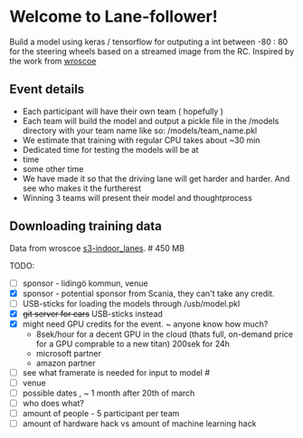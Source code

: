 # Welcome to Lane-follower!
Build a model using keras / tensorflow for outputing a int between -80 : 80 for the steering wheels 
based on a streamed image from the RC. Inspired by the work from
[wroscoe](https://wroscoe.github.io/keras-lane-following-autopilot.html)

## Event details
* Each participant will have their own team ( hopefully )
* Each team will build the model and output a pickle file in the /models directory with your team name like so: /models/team_name.pkl
* We estimate that training with regular CPU takes about ~30 min
* Dedicated time for testing the models will be at
 * time
 * some other time
* We have made it so that the driving lane will get harder and harder. And see who makes it the furtherest
* Winning 3 teams will present their model and thoughtprocess

## Downloading training data
Data from wroscoe [s3-indoor_lanes](https://s3.amazonaws.com/donkey_resources/indoor_lanes.pkl). # 450 MB

TODO:
- [ ] sponsor - lidingö kommun, venue
- [x] sponsor - potential sponsor from Scania, they can't take any credit.
- [ ] USB-sticks for loading the models through /usb/model.pkl 
- [x] ~~git server for cars~~ USB-sticks instead
- [x] might need GPU credits for the event. ~ anyone know how much?
  - 8sek/hour for a decent GPU in the cloud (thats full, on-demand price for a GPU comprable to a new titan) 200sek for 24h
  - microsoft partner
  - amazon partner
- [ ] see what framerate is needed for input to model # 
- [ ] venue
- [ ] possible dates , ~ 1 month after 20th of march
- [ ] who does what?
- [ ] amount of people - 5 participant per team
- [ ] amount of hardware hack vs amount of machine learning hack
